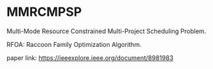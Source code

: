 # MMRCMPSP
Multi-Mode Resource Constrained Multi-Project Scheduling Problem.

RFOA: Raccoon Family Optimization Algorithm.

paper link: https://ieeexplore.ieee.org/document/8981983
